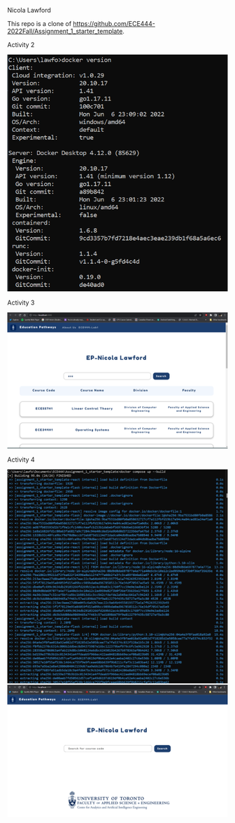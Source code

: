 Nicola Lawford

This repo is a clone of https://github.com/ECE444-2022Fall/Assignment_1_starter_template.

Activity 2

![Alt text](/images/Activity2.png)


Activity 3

![Alt text](/images/Activity3.png)


Activity 4

![Alt text](/images/Activity4-1.png)
![Alt text](/images/Activity4-2.png)